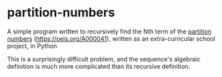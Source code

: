 # partition-numbers

A simple program written to recursively find the Nth term of the [partition numbers](https://en.wikipedia.org/wiki/Partition_(number_theory)) (https://oeis.org/A000041), written as an extra-curricular school project, in Python

This is a surprisingly difficult problem, and the sequence's algebraic definition is much more complicated than its recursive definition.
